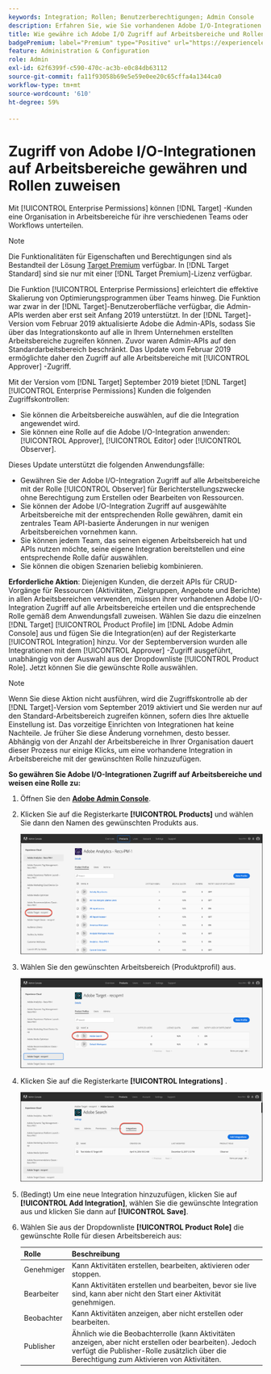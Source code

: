 ```yaml
---
keywords: Integration; Rollen; Benutzerberechtigungen; Admin Console
description: Erfahren Sie, wie Sie vorhandenen Adobe I/O-Integrationen Zugriff auf alle Arbeitsbereiche mit der gewünschten Rolle in Adobe Target gewähren.
title: Wie gewähre ich Adobe I/O Zugriff auf Arbeitsbereiche und Rollen zuweisen?
badgePremium: label="Premium" type="Positive" url="https://experienceleague.adobe.com/docs/target/using/introduction/intro.html?lang=en#premium newtab=true" tooltip="Erfahren Sie, was in Target Premium enthalten ist."
feature: Administration & Configuration
role: Admin
exl-id: 62f6399f-c590-470c-ac3b-e0c84db63112
source-git-commit: fa11f93058b69e5e59e0ee20c65cffa4a1344ca0
workflow-type: tm+mt
source-wordcount: '610'
ht-degree: 59%

---
```


# Zugriff von Adobe I/O-Integrationen auf Arbeitsbereiche gewähren und Rollen zuweisen

Mit [!UICONTROL Enterprise Permissions] können [!DNL Target] -Kunden eine Organisation in Arbeitsbereiche für ihre verschiedenen Teams oder Workflows unterteilen.

>[!NOTE]
>
>Die Funktionalitäten für Eigenschaften und Berechtigungen sind als Bestandteil der Lösung [Target Premium](/help/main/c-intro/intro.md#premium) verfügbar. In [!DNL Target Standard] sind sie nur mit einer [!DNL Target Premium]-Lizenz verfügbar.

Die Funktion [!UICONTROL Enterprise Permissions] erleichtert die effektive Skalierung von Optimierungsprogrammen über Teams hinweg. Die Funktion war zwar in der [!DNL Target]-Benutzeroberfläche verfügbar, die Admin-APIs werden aber erst seit Anfang 2019 unterstützt. In der [!DNL Target]-Version vom Februar 2019 aktualisierte Adobe die Admin-APIs, sodass Sie über das Integrationskonto auf alle in Ihrem Unternehmen erstellten Arbeitsbereiche zugreifen können. Zuvor waren Admin-APIs auf den Standardarbeitsbereich beschränkt. Das Update vom Februar 2019 ermöglichte daher den Zugriff auf alle Arbeitsbereiche mit [!UICONTROL Approver] -Zugriff.

Mit der Version vom [!DNL Target] September 2019 bietet [!DNL Target] [!UICONTROL Enterprise Permissions] Kunden die folgenden Zugriffskontrollen:

* Sie können die Arbeitsbereiche auswählen, auf die die Integration angewendet wird.
* Sie können eine Rolle auf die Adobe I/O-Integration anwenden: [!UICONTROL Approver], [!UICONTROL Editor] oder [!UICONTROL Observer].

Dieses Update unterstützt die folgenden Anwendungsfälle:

* Gewähren Sie der Adobe I/O-Integration Zugriff auf alle Arbeitsbereiche mit der Rolle [!UICONTROL Observer] für Berichterstellungszwecke ohne Berechtigung zum Erstellen oder Bearbeiten von Ressourcen.
* Sie können der Adobe I/O-Integration Zugriff auf ausgewählte Arbeitsbereiche mit der entsprechenden Rolle gewähren, damit ein zentrales Team API-basierte Änderungen in nur wenigen Arbeitsbereichen vornehmen kann.
* Sie können jedem Team, das seinen eigenen Arbeitsbereich hat und APIs nutzen möchte, seine eigene Integration bereitstellen und eine entsprechende Rolle dafür auswählen.
* Sie können die obigen Szenarien beliebig kombinieren.

**Erforderliche Aktion**: Diejenigen Kunden, die derzeit APIs für CRUD-Vorgänge für Ressourcen (Aktivitäten, Zielgruppen, Angebote und Berichte) in allen Arbeitsbereichen verwenden, müssen ihrer vorhandenen Adobe I/O-Integration Zugriff auf alle Arbeitsbereiche erteilen und die entsprechende Rolle gemäß dem Anwendungsfall zuweisen. Wählen Sie dazu die einzelnen [!DNL Target] [!UICONTROL Product Profile] im [!DNL Adobe Admin Console] aus und fügen Sie die Integration(en) auf der Registerkarte [!UICONTROL Integration] hinzu. Vor der Septemberversion wurden alle Integrationen mit dem [!UICONTROL Approver] -Zugriff ausgeführt, unabhängig von der Auswahl aus der Dropdownliste [!UICONTROL Product Role]. Jetzt können Sie die gewünschte Rolle auswählen.

>[!NOTE]
>
>Wenn Sie diese Aktion nicht ausführen, wird die Zugriffskontrolle ab der [!DNL Target]-Version vom September 2019 aktiviert und Sie werden nur auf den Standard-Arbeitsbereich zugreifen können, sofern dies Ihre aktuelle Einstellung ist. Das vorzeitige Einrichten von Integrationen hat keine Nachteile. Je früher Sie diese Änderung vornehmen, desto besser. Abhängig von der Anzahl der Arbeitsbereiche in Ihrer Organisation dauert dieser Prozess nur einige Klicks, um eine vorhandene Integration in Arbeitsbereiche mit der gewünschten Rolle hinzuzufügen.

**So gewähren Sie Adobe I/O-Integrationen Zugriff auf Arbeitsbereiche und weisen eine Rolle zu:**

1. Öffnen Sie den **[Adobe Admin Console](https://adminconsole.adobe.com)**.

1. Klicken Sie auf die Registerkarte **[!UICONTROL Products]** und wählen Sie dann den Namen des gewünschten Produkts aus.

   ![Produkt in Adobe Admin Console auswählen](/help/main/administrating-target/c-user-management/property-channel/assets/io-choose-product.png)

1. Wählen Sie den gewünschten Arbeitsbereich (Produktprofil) aus.

   ![Produktprofil auswählen](/help/main/administrating-target/c-user-management/property-channel/assets/io-select-product-profile.png)

1. Klicken Sie auf die Registerkarte **[!UICONTROL Integrations]** .

   ![Tab „Integrationen“](/help/main/administrating-target/c-user-management/property-channel/assets/integrations-tab.png)

1. (Bedingt) Um eine neue Integration hinzuzufügen, klicken Sie auf **[!UICONTROL Add Integration]**, wählen Sie die gewünschte Integration aus und klicken Sie dann auf **[!UICONTROL Save]**.

1. Wählen Sie aus der Dropdownliste **[!UICONTROL Product Role]** die gewünschte Rolle für diesen Arbeitsbereich aus:

   | Rolle | Beschreibung |
   |--- |--- |
   | Genehmiger | Kann Aktivitäten erstellen, bearbeiten, aktivieren oder stoppen. |
   | Bearbeiter | Kann Aktivitäten erstellen und bearbeiten, bevor sie live sind, kann aber nicht den Start einer Aktivität genehmigen. |
   | Beobachter | Kann Aktivitäten anzeigen, aber nicht erstellen oder bearbeiten. |
   | Publisher | Ähnlich wie die Beobachterrolle (kann Aktivitäten anzeigen, aber nicht erstellen oder bearbeiten). Jedoch verfügt die Publisher-Rolle zusätzlich über die Berechtigung zum Aktivieren von Aktivitäten. |
